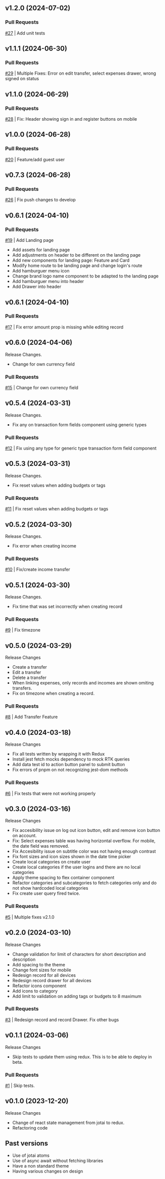 ## v1.2.0 (2024-07-02)

### Pull Requests
[#27](https://github.com/RafaelMoro/FE_Personal_Finances/pull/27) | Add unit tests


## v1.1.1 (2024-06-30)

### Pull Requests
[#29](https://github.com/RafaelMoro/FE_Personal_Finances/pull/29) | Multiple Fixes: Error on edit transfer, select expenses drawer, wrong signed on status


## v1.1.0 (2024-06-29)

### Pull Requests
[#28](https://github.com/RafaelMoro/FE_Personal_Finances/pull/28) | Fix: Header showing sign in and register buttons on mobile


## v1.0.0 (2024-06-28)

### Pull Requests
[#20](https://github.com/RafaelMoro/FE_Personal_Finances/pull/20) | Feature/add guest user


## v0.7.3 (2024-06-28)

### Pull Requests
[#26](https://github.com/RafaelMoro/FE_Personal_Finances/pull/26) | Fix push changes to develop


## v0.6.1 (2024-04-10)

### Pull Requests
[#19](hhttps://github.com/RafaelMoro/FE_Personal_Finances/pull/19) | Add Landing page
- Add assets for landing page
- Add adjustments on header to be different on the landing page
- Add new components for landing page: Feature and Card
- Modify home route to be landing page and change login's route
- Add hamburguer menu icon
- Change brand logo name component to be adapted to the landing page
- Add hamburguer menu into header
- Add Drawer into header

## v0.6.1 (2024-04-10)

### Pull Requests
[#17](hhttps://github.com/RafaelMoro/FE_Personal_Finances/pull/17) | Fix error amount prop is missing while editing record

## v0.6.0 (2024-04-06)
Release Changes.
- Change for own currency field

### Pull Requests
[#15](hhttps://github.com/RafaelMoro/FE_Personal_Finances/pull/15) | Change for own currency field

## v0.5.4 (2024-03-31)
Release Changes.
- Fix any on transaction form fields component using generic types

### Pull Requests
[#12](hhttps://github.com/RafaelMoro/FE_Personal_Finances/pull/12) | Fix using any type for generic type transaction form field component

## v0.5.3 (2024-03-31)
Release Changes.
- Fix reset values when adding budgets or tags

### Pull Requests
[#11](hhttps://github.com/RafaelMoro/FE_Personal_Finances/pull/11) | Fix reset values when adding budgets or tags

## v0.5.2 (2024-03-30)
Release Changes.
- Fix error when creating income

### Pull Requests
[#10](hhttps://github.com/RafaelMoro/FE_Personal_Finances/pull/10) | Fix/create income transfer

## v0.5.1 (2024-03-30)
Release Changes.
- Fix time that was set incorrectly when creating record

### Pull Requests
[#9](hhttps://github.com/RafaelMoro/FE_Personal_Finances/pull/9) | Fix timezone

## v0.5.0 (2024-03-29)
Release Changes
- Create a transfer
- Edit a transfer
- Delete a transfer
- When linking expenses, only records and incomes are shown omiting transfers.
- Fix on timezone when creating a record.

### Pull Requests
[#8](hhttps://github.com/RafaelMoro/FE_Personal_Finances/pull/8) | Add Transfer Feature

## v0.4.0 (2024-03-18)
Release Changes
- Fix all tests written by wrapping it with Redux
- Install jest fetch mocks dependency to mock RTK queries
- Add data test id to action button panel to submit button
- Fix errors of pnpm on not recognizing jest-dom methods

### Pull Requests
[#6](hhttps://github.com/RafaelMoro/FE_Personal_Finances/pull/6) | Fix tests that were not working properly

## v0.3.0 (2024-03-16)
Release Changes
- Fix accesibility issue on log out icon button, edit and remove icon button on account.
- Fix: Select expenses table was having horizontal overflow. For mobile, the date field was removed.
- Fix Accesibility issue on subtitle color was not having enough contrast
- Fix font sizes and icon sizes shown in the date time picker
- Create local categories on create user
- Create local categories if the user logins and there are no local categories
- Apply theme spacing to flex container component
- Refactor categories and subcategories to fetch categories only and do not show hardcoded local categories
- Fix create user query fired twice.

### Pull Requests
[#5](hhttps://github.com/RafaelMoro/FE_Personal_Finances/pull/5) | Multiple fixes v2.1.0 

## v0.2.0 (2024-03-10)
Release Changes
- Change validation for limit of characters for short description and description
- Add spacing to the theme
- Change font sizes for mobile
- Redesign record for all devices
- Redesign record drawer for all devices
- Refactor icons component
- Add icons to category
- Add limit to validation on adding tags or budgets to 8 maximum

### Pull Requests
[#3](hhttps://github.com/RafaelMoro/FE_Personal_Finances/pull/3) | Redesign record and record Drawer. Fix other bugs

## v0.1.1 (2024-03-06)
Release Changes
- Skip tests to update them using redux. This is to be able to deploy in beta.

### Pull Requests
[#1](https://github.com/RafaelMoro/FE_Personal_Finances/pull/2) | Skip tests.

## v0.1.0 (2023-12-20)
Release Changes
- Change of react state management from jotai to redux.
- Refactoring code

## Past versions
- Use of jotai atoms
- Use of async await without fetching libraries
- Have a non standard theme
- Having various changes on design
